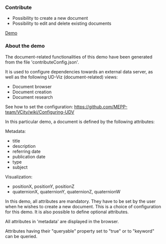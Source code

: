 ### Contribute

* Possibility to create a new document
* Possibility to edit and delete existing documents

[Demo](https://github.com/sophiaab/UDV/tree/new_contribute/UDV-Core/src/Extensions/Contribute/example)

### About the demo

The document-related functionalities of this demo have been generated from
the file 'contributeConfig.json'.

It is used to configure dependencies towards an external data server, as well as
the following UD-Viz (document-related) views:
 - Document browser
 - Document creation
 - Document research

See how to set the configuration:
https://github.com/MEPP-team/VCity/wiki/Configuring-UDV

In this particular demo, a document is defined by the following attributes:

Metadata:
  - title
  - description
  - referring date
  - publication date
  - type
  - subject

Visualization:
  - positionX, positionY, positionZ
  - quaternionX, quaternionY, quaternionZ, quaternionW

In this demo, all attributes are mandatory. They have to be set by the user when
he wishes to create a new document. This is a choice of configuration for this
demo. It is also possible to define optional attributes.

All attributes in 'metadata' are displayed in the browser.

Attributes having their "queryable" property set to "true" or to "keyword" can be
queried.
